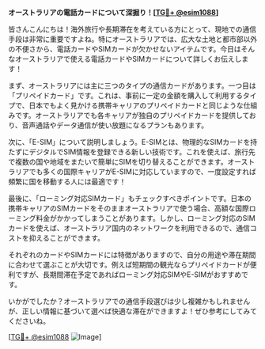 **オーストラリアの電話カードについて深掘り！[[TG💪+ @esim1088](https://t.me/s/esim1088)]**

皆さんこんにちは！海外旅行や長期滞在を考えている方にとって、現地での通信手段は非常に重要ですよね。特にオーストラリアでは、広大な土地と都市部以外の不便さから、電話カードやSIMカードが欠かせないアイテムです。今日はそんなオーストラリアで使える電話カードやSIMカードについて詳しくお伝えします！

まず、オーストラリアには主に三つのタイプの通信カードがあります。一つ目は「プリペイドカード」です。これは、事前に一定の金額を購入して利用するタイプで、日本でもよく見かける携帯キャリアのプリペイドカードと同じような仕組みです。オーストラリアでも各キャリアが独自のプリペイドカードを提供しており、音声通話やデータ通信が使い放題になるプランもあります。

次に、「E-SIM」について説明しましょう。E-SIMとは、物理的なSIMカードを持たずにデジタルでSIM情報を登録できる新しい技術です。これを使えば、旅行先で複数の国や地域をまたいで簡単にSIMを切り替えることができます。オーストラリアでも多くの国際キャリアがE-SIMに対応していますので、一度設定すれば頻繁に国を移動する人には最適です！

最後に、「ローミング対応SIMカード」もチェックすべきポイントです。日本の携帯キャリアのSIMカードをそのままオーストラリアで使う場合、高額な国際ローミング料金がかかってしまうことがあります。しかし、ローミング対応のSIMカードを使えば、オーストラリア国内のネットワークを利用できるので、通信コストを抑えることができます。

それぞれのカードやSIMカードには特徴がありますので、自分の用途や滞在期間に合わせて選ぶことが大切です。例えば短期間の観光ならプリペイドカードが便利ですが、長期間滞在予定であればローミング対応SIMやE-SIMがおすすめです。

いかがでしたか？オーストラリアでの通信手段選びは少し複雑かもしれませんが、正しい情報に基づいて選べば快適な滞在ができますよ！ぜひ参考にしてみてくださいね。

[[TG💪+ @esim1088](https://t.me/s/esim1088) ![Image](https://i.postimg.cc/Y0z9fWf4/image.png)]